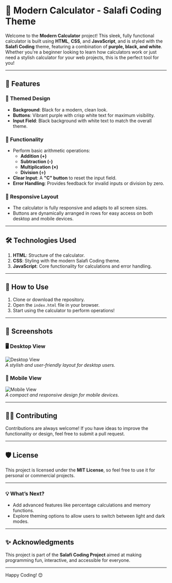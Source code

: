 # 🧮 Modern Calculator - Salafi Coding Theme  

Welcome to the **Modern Calculator** project! This sleek, fully functional calculator is built using **HTML**, **CSS**, and **JavaScript**, and is styled with the **Salafi Coding** theme, featuring a combination of **purple, black, and white**. Whether you're a beginner looking to learn how calculators work or just need a stylish calculator for your web projects, this is the perfect tool for you!  

---

## 🌟 **Features**  

### 🔗 **Themed Design**  
- **Background**: Black for a modern, clean look.  
- **Buttons**: Vibrant purple with crisp white text for maximum visibility.  
- **Input Field**: Black background with white text to match the overall theme.  

### 🔢 **Functionality**  
- Perform basic arithmetic operations:  
  - **Addition (+)**  
  - **Subtraction (-)**  
  - **Multiplication (×)**  
  - **Division (÷)**  
- **Clear Input**: A **"C" button** to reset the input field.  
- **Error Handling**: Provides feedback for invalid inputs or division by zero.  

### 📱 **Responsive Layout**  
- The calculator is fully responsive and adapts to all screen sizes.  
- Buttons are dynamically arranged in rows for easy access on both desktop and mobile devices.  

---

## 🛠️ **Technologies Used**  
1. **HTML**: Structure of the calculator.  
2. **CSS**: Styling with the modern Salafi Coding theme.  
3. **JavaScript**: Core functionality for calculations and error handling.  

---

## 🚀 **How to Use**  

1. Clone or download the repository.  
2. Open the `index.html` file in your browser.  
3. Start using the calculator to perform operations!  

---

## 🎨 **Screenshots**  

### 🖥️ Desktop View  
![Desktop View](#)  
_A stylish and user-friendly layout for desktop users._  

### 📱 Mobile View  
![Mobile View](#)  
_A compact and responsive design for mobile devices._  

---

## 👩‍💻 **Contributing**  
Contributions are always welcome! If you have ideas to improve the functionality or design, feel free to submit a pull request.  

---

## 🛡️ **License**  
This project is licensed under the **MIT License**, so feel free to use it for personal or commercial projects.  

---

### 💡 **What’s Next?**  
- Add advanced features like percentage calculations and memory functions.  
- Explore theming options to allow users to switch between light and dark modes.  

---

## ✨ **Acknowledgments**  
This project is part of the **Salafi Coding Project** aimed at making programming fun, interactive, and accessible for everyone.  

---

Happy Coding! 😊
